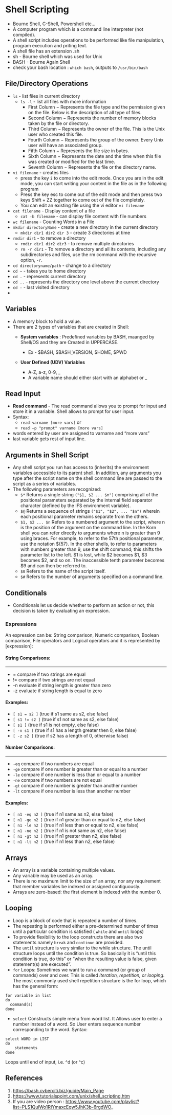# Shell Scripting 
- Bourne Shell, C-Shell, Powershell etc...
- A computer program which is a command line interpreter (not compiled).
- A shell script includes operations to be performed like file manipulation, program execution and priting text.
- A shell file has an extension .sh
- sh - Bourne shell which was used for Unix
- BASH - Bourne Again Shell
- check your bash location : `which bash`,  outputs to `/usr/bin/bash`

## File/Directory Operations
- `ls` - list files in current directory
	- `ls -l` - list all files with more information
		- First Column − Represents the file type and the permission given on the file. Below is the description of all type of files.
		- Second Column − Represents the number of memory blocks taken by the file or directory.
		- Third Column − Represents the owner of the file. This is the Unix user who created this file.
		- Fourth Column − Represents the group of the owner. Every Unix user will have an associated group.
		- Fifth Column − Represents the file size in bytes.
		- Sixth Column − Represents the date and the time when this file was created or modified for the last time.
		- Seventh Column − Represents the file or the directory name.
- `vi filename` - creates files
	- press the key `i` to come into the edit mode. Once you are in the edit mode, you can start writing your content in the file as in the following program
	- Press the key esc to come out of the edit mode and then press two keys Shift + ZZ together to come out of the file completely.
	- You can edit an existing file using the vi editor `vi filename`
- `cat filename` - Display content of a file
	- `cat -b filename` - can display file content with file numbers
- `wc filename` - Counting Words in a File
- `mkdir directoryName` - create a new directory in the current directory
	- `mkdir dir1 dir2 dir 3` - create 3 directories at time
- `rmdir dir1` - to remove a directory
	- `rmdir dir1 dir2 dir3` - to remove multiple directories
	- `rm -r dir1` - To remove a directory and all its contents, including any subdirectories and files, use the rm command with the recursive option, `-r`.
- `cd directoryname/path` - change to a directory
 - `cd ~` - takes you to home directory
 - `cd .` - represents current directory
 - `cd ..` - represents the directory one level above the current directory
 - `cd -` - last visited directory
- 
## Variables 
- A memory block to hold a value.
- There are 2 types of variables that are created in Shell:
	- **System variables** : Predefined variables by BASH, maanged by Shell/OS and they are Created in UPPERCASE.
		- Ex - $BASH, $BASH_VERSION, $HOME, $PWD

	- **User Defined (UDV) Variables**
		- A-Z, a-z, 0-9, _
		- A variable name should either start with an alphabet or _

## Read Input 
- **Read command** - The read command allows you to prompt for input and store it in a variable. Shell allows to prompt for user input.
- Syntax: 
	- `read varname [more vars]` 
			or
	- `read –p "prompt" varname [more vars]`
- words entered by user are assigned to varname and “more vars”
- last variable gets rest of input line.

## Arguments in Shell Script
- Any shell script you run has access to (inherits) the environment variables accessible to its parent shell. In addition, any arguments you type after the script name on the shell command line are passed to the script as a series of variables.
- The following parameters are recognized:
	- `$*` Returns a single string `("$1, $2 ... $n")` comprising all of the positional parameters separated by the internal field separator character (defined by the IFS environment variable).
	- `$@` Returns a sequence of strings `("$1", "$2", ... "$n")` wherein each positional parameter remains separate from the others.
	- `$1, $2 ... $n` Refers to a numbered argument to the script, where n is the position of the argument on the command line. In the Korn shell you can refer directly to arguments where n is greater than 9 using braces. For example, to refer to the 57th positional parameter, use the notation ${57}. In the other shells, to refer to parameters with numbers greater than 9, use the shift command; this shifts the parameter list to the left. $1 is lost, while $2 becomes $1, $3 becomes $2, and so on. The inaccessible tenth parameter becomes $9 and can then be referred to.
	- `$0` Refers to the name of the script itself.
	- `$#` Refers to the number of arguments specified on a command line.

## Conditionals
- Conditionals let us decide whether to perform an action or not, this decision is taken by evaluating an expression.

### Expressions 
An expression can be: String comparison, Numeric comparison, Boolean comparison, File operators and Logical operators and it is represented by [expression]:
#### String Comparisons:  
---------------------------------
- =  compare if two strings are equal
- !=  compare if two strings are not equal
- -n  evaluate if string length is greater than zero
- -z  evaluate if string length is equal to zero 

#### Examples: 
- `[ s1 = s2 ]`  (true if s1 same as s2, else false)
- `[ s1 != s2 ]`  (true if s1 not same as s2, else false)
- `[ s1 ]`   (true if s1 is not empty, else false)
- `[ -n s1 ]`   (true if s1 has a length greater then 0, else false)
- `[ -z s2 ]`   (true if s2 has a length of 0, otherwise false)

#### Number Comparisons: 
------------------------------------
- `-eq` compare if two numbers are equal
- `-ge` compare if one number is greater than or equal to a number
- `-le`  compare if one number is less than or equal to a number
- `-ne`  compare if two numbers are not equal
- `-gt`  compare if one number is greater than another number
- `-lt`  compare if one number is less than another number 

#### Examples: 
- `[ n1 -eq n2 ]`  (true if n1 same as n2, else false)
- `[ n1 -ge n2 ]`  (true if n1 greater than or equal to n2, else false)
- `[ n1 -le n2 ]`  (true if n1 less than or equal to n2, else false)
- `[ n1 -ne n2 ]`  (true if n1 is not same as n2, else false)
- `[ n1 -gt n2 ]`  (true if n1 greater than n2, else false)
- `[ n1 -lt n2 ]`  (true if n1 less than n2, else false)

## Arrays
- An array is a variable containing multiple values. 
- Any variable may be used as an array. 
- There is no maximum limit to the size of an array, nor any requirement that member variables be indexed or assigned contiguously. 
- Arrays are zero-based: the first element is indexed with the number 0.

## Looping
- Loop is a block of code that is repeated a number of times. 
- The repeating is performed either a pre-determined number of times until a particular condition is satisfied ( `while` and `until` loops)
- To provide flexibility to the loop constructs there are also two statements namely `break` and `continue` are provided.
- The `until` structure is very similar to the while structure. The until structure loops until the condition is true. So basically it is “until this condition is true, do this” or “when the resulting value is false, given statement(s) are executed”.
- `for` Loops: Sometimes we want to run a command (or group of commands) over and over. This is called *iteration, repetition, or looping*. The most commonly used shell repetition structure is the for loop, which has the general form:
``` 
for variable in list
do
  command(s) 
done
```
- `select` Constructs simple menu from word list. It Allows user to enter a number instead of a word. So User enters sequence number corresponding to the word.
Syntax:
```
select WORD in LIST     
do           
	statements
done 
```
Loops until end of input, i.e. ^d  (or ^c)



## References 
1. https://bash.cyberciti.biz/guide/Main_Page
2. https://www.tutorialspoint.com/unix/shell_scripting.htm
3. If you are video person : https://www.youtube.com/playlist?list=PLS1QulWo1RIYmaxcEqw5JhK3b-6rgdWO_
